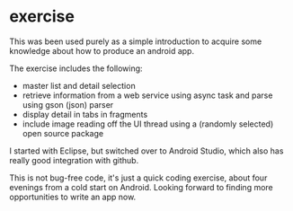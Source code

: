 exercise
========

This was been used purely as a simple introduction to acquire some knowledge about how to produce an android app. 

The exercise includes the following:

- master list and detail selection
- retrieve information from a web service using async task and parse using gson (json) parser
- display detail in tabs in fragments
- include image reading off the UI thread using a (randomly selected) open source package

I started with Eclipse, but switched over to Android Studio, which also has really good integration with github.

This is not bug-free code, it's just a quick coding exercise, about four evenings from a cold start on Android. 
Looking forward to finding more opportunities to write an app now.
